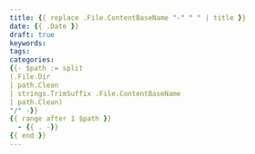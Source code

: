 ```yaml
---
title: {{ replace .File.ContentBaseName "-" " " | title }}
date: {{ .Date }}
draft: true
keywords:
tags:
categories:
{{- $path := split
(.File.Dir
| path.Clean
| strings.TrimSuffix .File.ContentBaseName
| path.Clean)
"/" -}}
{{ range after 1 $path }}
  - {{ . -}}
{{ end }}
---
```


<!--more-->
